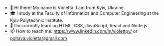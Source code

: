 - 👋 Hi there! My name is Violetta. I am from Kyiv, Ukraine.
- 🎓 I study at the Faculty of Informatics and Computer Engineering at the Kyiv Polytechnic Institute.
- 🌱 I’m currently learning HTML, CSS, JavaScript, React and Node.js.
- 📫 How to reach me: https://www.linkedin.com/in/violettpv/ or poltava.violetta@gmail.com
